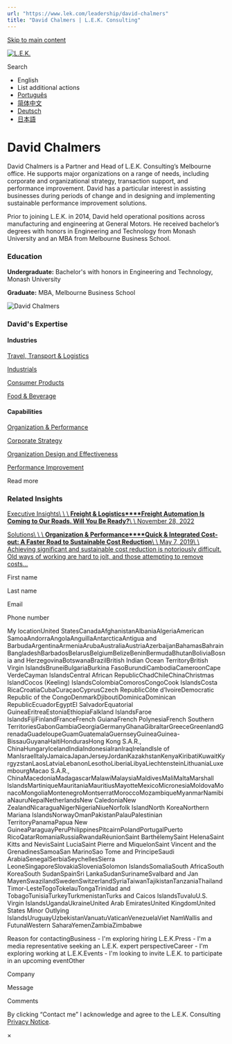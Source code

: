 ```yaml
---
url: "https://www.lek.com/leadership/david-chalmers"
title: "David Chalmers | L.E.K. Consulting"
---
```


[Skip to main content](https://www.lek.com/leadership/david-chalmers#main-content)

[![L.E.K.](https://www.lek.com/themes/lek/images/new-logo.svg)](https://www.lek.com/ "L.E.K.")

Search

- English
- List additional actions
- [Português](https://www.lek.com/pt-br/lek-brazil)
- [简体中文](https://www.lek.com/zh-hant/lek-china)
- [Deutsch](https://www.lek.com/de/lek-germany)
- [日本語](https://www.lek.com/ja/lek-japan)

# David Chalmers

David Chalmers is a Partner and Head of L.E.K. Consulting’s Melbourne office. He supports major organizations on a range of needs, including corporate and organizational strategy, transaction support, and performance improvement. David has a particular interest in assisting businesses during periods of change and in designing and implementing sustainable performance improvement solutions.

Prior to joining L.E.K. in 2014, David held operational positions across manufacturing and engineering at General Motors. He received bachelor’s degrees with honors in Engineering and Technology from Monash University and an MBA from Melbourne Business School.

### Education

**Undergraduate:** Bachelor's with honors in Engineering and Technology, Monash University

**Graduate:** MBA, Melbourne Business School

![David Chalmers](https://www.lek.com/sites/default/files/profile-images/David-Chalmers.jpg)

### David's Expertise

#### Industries

[Travel, Transport & Logistics](https://www.lek.com/industries/travel-transport-logistics)

[Industrials](https://www.lek.com/industries/industrials)

[Consumer Products](https://www.lek.com/industries/consumer-products)

[Food & Beverage](https://www.lek.com/industries/consumer-products/food-and-beverage-f-b)

#### Capabilities

[Organization & Performance](https://www.lek.com/capabilities/organization-performance)

[Corporate Strategy](https://www.lek.com/capabilities/strategy/corporate-strategy)

[Organization Design and Effectiveness](https://www.lek.com/capabilities/organizational-strategy)

[Performance Improvement](https://www.lek.com/capabilities/performance-improvement)

Read more

### Related Insights

[Executive Insights\\
\\
\\
**Freight & Logistics****Freight Automation Is Coming to Our Roads. Will You Be Ready?**\\
\\
November 28, 2022](https://www.lek.com/insights/tt/au/ei/freight-automation-coming-our-roads-will-you-be-ready)

[Solutions\\
\\
\\
**Organization & Performance****Quick & Integrated Cost-out: A Faster Road to Sustainable Cost Reduction**\\
\\
May 7, 2019\\
\\
Achieving significant and sustainable cost reduction is notoriously difficult. Old ways of working are hard to jolt, and those attempting to remove costs…](https://www.lek.com/insights/so/sustainable-cost-reduction)

First name

Last name

Email

Phone number

My locationUnited StatesCanadaAfghanistanAlbaniaAlgeriaAmerican SamoaAndorraAngolaAnguillaAntarcticaAntigua and BarbudaArgentinaArmeniaArubaAustraliaAustriaAzerbaijanBahamasBahrainBangladeshBarbadosBelarusBelgiumBelizeBeninBermudaBhutanBoliviaBosnia and HerzegovinaBotswanaBrazilBritish Indian Ocean TerritoryBritish Virgin IslandsBruneiBulgariaBurkina FasoBurundiCambodiaCameroonCape VerdeCayman IslandsCentral African RepublicChadChileChinaChristmas IslandCocos (Keeling) IslandsColombiaComorosCongoCook IslandsCosta RicaCroatiaCubaCuraçaoCyprusCzech RepublicCôte d’IvoireDemocratic Republic of the CongoDenmarkDjiboutiDominicaDominican RepublicEcuadorEgyptEl SalvadorEquatorial GuineaEritreaEstoniaEthiopiaFalkland IslandsFaroe IslandsFijiFinlandFranceFrench GuianaFrench PolynesiaFrench Southern TerritoriesGabonGambiaGeorgiaGermanyGhanaGibraltarGreeceGreenlandGrenadaGuadeloupeGuamGuatemalaGuernseyGuineaGuinea-BissauGuyanaHaitiHondurasHong Kong S.A.R., ChinaHungaryIcelandIndiaIndonesiaIranIraqIrelandIsle of ManIsraelItalyJamaicaJapanJerseyJordanKazakhstanKenyaKiribatiKuwaitKyrgyzstanLaosLatviaLebanonLesothoLiberiaLibyaLiechtensteinLithuaniaLuxembourgMacao S.A.R., ChinaMacedoniaMadagascarMalawiMalaysiaMaldivesMaliMaltaMarshall IslandsMartiniqueMauritaniaMauritiusMayotteMexicoMicronesiaMoldovaMonacoMongoliaMontenegroMontserratMoroccoMozambiqueMyanmarNamibiaNauruNepalNetherlandsNew CaledoniaNew ZealandNicaraguaNigerNigeriaNiueNorfolk IslandNorth KoreaNorthern Mariana IslandsNorwayOmanPakistanPalauPalestinian TerritoryPanamaPapua New GuineaParaguayPeruPhilippinesPitcairnPolandPortugalPuerto RicoQatarRomaniaRussiaRwandaRéunionSaint BarthélemySaint HelenaSaint Kitts and NevisSaint LuciaSaint Pierre and MiquelonSaint Vincent and the GrenadinesSamoaSan MarinoSao Tome and PrincipeSaudi ArabiaSenegalSerbiaSeychellesSierra LeoneSingaporeSlovakiaSloveniaSolomon IslandsSomaliaSouth AfricaSouth KoreaSouth SudanSpainSri LankaSudanSurinameSvalbard and Jan MayenSwazilandSwedenSwitzerlandSyriaTaiwanTajikistanTanzaniaThailandTimor-LesteTogoTokelauTongaTrinidad and TobagoTunisiaTurkeyTurkmenistanTurks and Caicos IslandsTuvaluU.S. Virgin IslandsUgandaUkraineUnited Arab EmiratesUnited KingdomUnited States Minor Outlying IslandsUruguayUzbekistanVanuatuVaticanVenezuelaViet NamWallis and FutunaWestern SaharaYemenZambiaZimbabwe

Reason for contactingBusiness - I'm exploring hiring L.E.K.Press - I'm a media representative seeking an L.E.K. expert perspectiveCareer - I'm exploring working at L.E.K.Events - I'm looking to invite L.E.K. to participate in an upcoming eventOther

Company

Message

Comments

By clicking “Contact me” I acknowledge and agree to the L.E.K. Consulting [Privacy Notice](https://www.lek.com/lek-consulting-privacy-policy).

×
